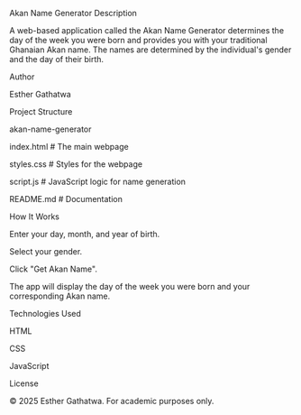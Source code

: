 Akan Name Generator
Description

A web-based application called the Akan Name Generator determines the day of the week you were born and provides you with your traditional Ghanaian Akan name.  The names are determined by the individual's gender and the day of their birth.

Author

Esther Gathatwa

Project Structure

akan-name-generator


index.html      # The main webpage

styles.css      # Styles for the webpage

script.js       # JavaScript logic for name generation

README.md       # Documentation

How It Works

Enter your day, month, and year of birth.

Select your gender.

Click "Get Akan Name".

The app will display the day of the week you were born and your corresponding Akan name.

Technologies Used

HTML

CSS

JavaScript

License

© 2025 Esther Gathatwa. For academic purposes only.
